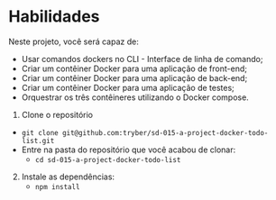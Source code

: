 # Habilidades
Neste projeto, você será capaz de:
  * Usar comandos dockers no CLI - Interface de linha de comando;
  * Criar um contêiner Docker para uma aplicação de front-end;
  * Criar um contêiner Docker para uma aplicação de back-end;
  * Criar um contêiner Docker para uma aplicação de testes;
  * Orquestrar os três contêineres utilizando o Docker compose.


1. Clone o repositório
  * `git clone git@github.com:tryber/sd-015-a-project-docker-todo-list.git`
  * Entre na pasta do repositório que você acabou de clonar:
    * `cd sd-015-a-project-docker-todo-list`

2. Instale as dependências:
    * `npm install`

 